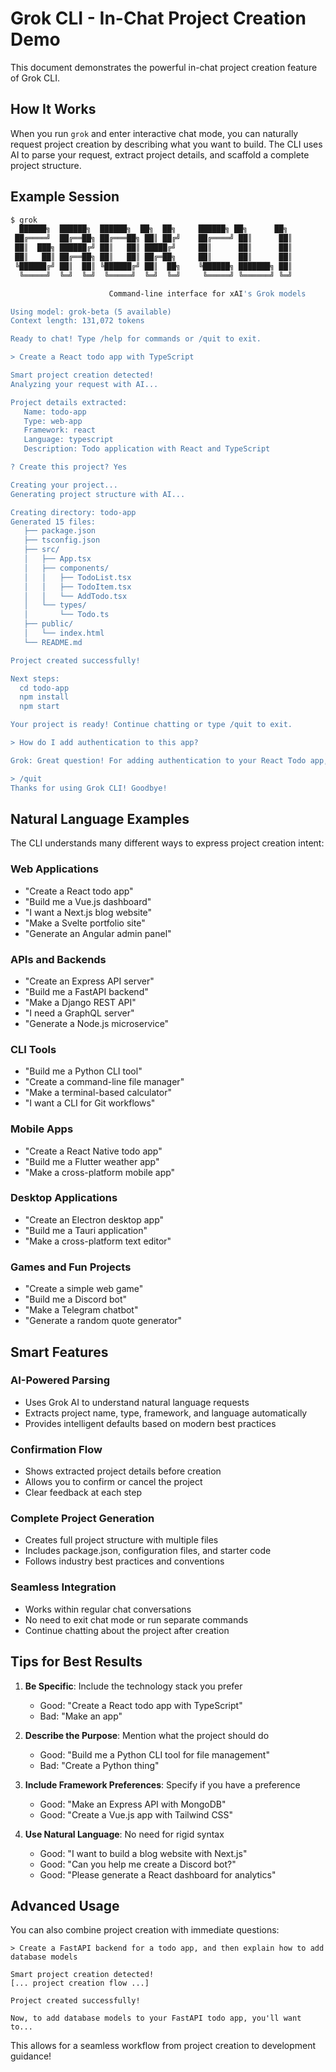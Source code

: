# Grok CLI - In-Chat Project Creation Demo

This document demonstrates the powerful in-chat project creation feature of Grok CLI.

## How It Works

When you run `grok` and enter interactive chat mode, you can naturally request project creation by describing what you want to build. The CLI uses AI to parse your request, extract project details, and scaffold a complete project structure.

## Example Session

```bash
$ grok
  ██████╗  ██████╗  ██████╗  ██╗  ██╗     ██████╗ ██╗      ██╗
 ██╔════╝  ██╔══██╗ ██╔═══██╗ ██║ ██╔╝    ██╔════╝ ██║      ██║
 ██║  ███╗ ██████╔╝ ██║   ██║ █████╔╝     ██║      ██║      ██║
 ██║   ██║ ██╔══██╗ ██║   ██║ ██╔═██╗     ██║      ██║      ██║
 ╚██████╔╝ ██║  ██║ ╚██████╔╝ ██║  ██╗    ╚██████╗ ███████╗ ██║
  ╚═════╝  ╚═╝  ╚═╝  ╚═════╝  ╚═╝  ╚═╝     ╚═════╝ ╚══════╝ ╚═╝

                      Command-line interface for xAI's Grok models

Using model: grok-beta (5 available)
Context length: 131,072 tokens

Ready to chat! Type /help for commands or /quit to exit.

> Create a React todo app with TypeScript

Smart project creation detected!
Analyzing your request with AI...

Project details extracted:
   Name: todo-app
   Type: web-app
   Framework: react
   Language: typescript
   Description: Todo application with React and TypeScript

? Create this project? Yes

Creating your project...
Generating project structure with AI...

Creating directory: todo-app
Generated 15 files:
   ├── package.json
   ├── tsconfig.json
   ├── src/
   │   ├── App.tsx
   │   ├── components/
   │   │   ├── TodoList.tsx
   │   │   ├── TodoItem.tsx
   │   │   └── AddTodo.tsx
   │   └── types/
   │       └── Todo.ts
   ├── public/
   │   └── index.html
   └── README.md

Project created successfully!

Next steps:
  cd todo-app
  npm install
  npm start

Your project is ready! Continue chatting or type /quit to exit.

> How do I add authentication to this app?

Grok: Great question! For adding authentication to your React Todo app, here are several approaches...

> /quit
Thanks for using Grok CLI! Goodbye!
```

## Natural Language Examples

The CLI understands many different ways to express project creation intent:

### Web Applications
- "Create a React todo app"
- "Build me a Vue.js dashboard"
- "I want a Next.js blog website"
- "Make a Svelte portfolio site"
- "Generate an Angular admin panel"

### APIs and Backends
- "Create an Express API server"
- "Build me a FastAPI backend"
- "Make a Django REST API"
- "I need a GraphQL server"
- "Generate a Node.js microservice"

### CLI Tools
- "Build me a Python CLI tool"
- "Create a command-line file manager"
- "Make a terminal-based calculator"
- "I want a CLI for Git workflows"

### Mobile Apps
- "Create a React Native todo app"
- "Build me a Flutter weather app"
- "Make a cross-platform mobile app"

### Desktop Applications
- "Create an Electron desktop app"
- "Build me a Tauri application"
- "Make a cross-platform text editor"

### Games and Fun Projects
- "Create a simple web game"
- "Build me a Discord bot"
- "Make a Telegram chatbot"
- "Generate a random quote generator"

## Smart Features

### AI-Powered Parsing
- Uses Grok AI to understand natural language requests
- Extracts project name, type, framework, and language automatically
- Provides intelligent defaults based on modern best practices

### Confirmation Flow
- Shows extracted project details before creation
- Allows you to confirm or cancel the project
- Clear feedback at each step

### Complete Project Generation
- Creates full project structure with multiple files
- Includes package.json, configuration files, and starter code
- Follows industry best practices and conventions

### Seamless Integration
- Works within regular chat conversations
- No need to exit chat mode or run separate commands
- Continue chatting about the project after creation

## Tips for Best Results

1. **Be Specific**: Include the technology stack you prefer
   - Good: "Create a React todo app with TypeScript"
   - Bad: "Make an app"

2. **Describe the Purpose**: Mention what the project should do
   - Good: "Build me a Python CLI tool for file management"
   - Bad: "Create a Python thing"

3. **Include Framework Preferences**: Specify if you have a preference
   - Good: "Make an Express API with MongoDB"
   - Good: "Create a Vue.js app with Tailwind CSS"

4. **Use Natural Language**: No need for rigid syntax
   - Good: "I want to build a blog website with Next.js"
   - Good: "Can you help me create a Discord bot?"
   - Good: "Please generate a React dashboard for analytics"

## Advanced Usage

You can also combine project creation with immediate questions:

```
> Create a FastAPI backend for a todo app, and then explain how to add database models

Smart project creation detected!
[... project creation flow ...]

Project created successfully!

Now, to add database models to your FastAPI todo app, you'll want to...
```

This allows for a seamless workflow from project creation to development guidance!
